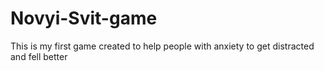 # Novyi-Svit-game
This is my first game created to help people with anxiety to get distracted and fell better
